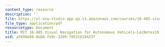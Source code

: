 ```yaml
---
content_type: resource
description: ''
file: https://ol-ocw-studio-app-qa.s3.amazonaws.com/courses/16-485-visual-navigation-for-autonomous-vehicles-vnav-fall-2020/a5690e088eb6fe9c3289f9531818423f_MIT16_485F20_lec19.pdf
file_type: application/pdf
resourcetype: Document
title: MIT 16.485 Visual Navigation for Autonomous Vehicels-LecNotes19
uid: a5690e08-8eb6-fe9c-3289-f9531818423f
---
```

